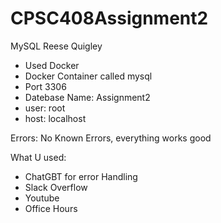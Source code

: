 # CPSC408Assignment2
MySQL
Reese Quigley

- Used Docker 
- Docker Container called mysql
- Port 3306
- Datebase Name: Assignment2
- user: root
- host: localhost


Errors:
No Known Errors, everything works good

What U used:
- ChatGBT for error Handling
- Slack Overflow
- Youtube
- Office Hours

